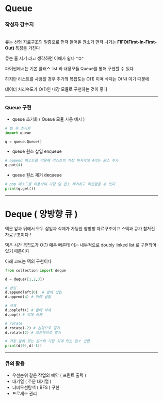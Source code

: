 # Queue

### **작성자 강수지** <br><br>

큐는 선형 자료구조의 일종으로 먼저 들어온 원소가 먼저 나가는 **FIFO(First-In-First-Out)** 특징을 가진다

큐는 줄 서기 라고 생각하면 이해가 쉽다 ^ㅁ^

파이썬에서는 기본 클래스 list 와 내장모듈 Queue를 통해 구현할 수 있다

하지만 리스트를 사용할 경우 추가의 복잡도는 O(1) 이며 삭제는 O(N) 이기 때문에

데이터 처리속도가 O(1)인 내장 모듈로 구현하는 것이 좋다

---

### Queue 구현

- queue 초기화 ( Queue 모듈 사용 예시 )
```python
# 빈 큐 초기화
import queue

q = queue.Queue()
```
- queue 원소 삽입 enqueue
```python
# append 메소드를 이용해 리스트의 가장 마지막에 4라는 원소 추가
q.put(4)
```
- queue 원소 제거 dequeue
```python
# pop 메소드를 이용하여 가장 앞 원소 제거하고 리턴받을 수 있다
print(q.get())
```
---
# Deque ( 양방향 큐 )
덱은 앞과 뒤에서 모두 삽입과 삭제가 가능한 양방향 자료구조이고 스택과 큐가 합쳐진 자료구조이다 !
 

덱은 시간 복잡도가 O(1) 매우 빠른데 이는 내부적으로 doubly linked list 로 구현되어 있기 때문이다

아래 코드는 덱의 구현이다
```python
from collection import deque

d = deque([1,2,3])

# 삽입
d.appendleft(0)  # 앞에 삽입
d.append(4) # 뒤에 삽입

# 삭제
d.popleft() # 앞에 삭제
d.pop() # 뒤에 삭제

# rotate
d.rotate(-2) # 왼쪽으로 밀기
d.rotate(2) # 오른쪽으로 밀기

# 가장 앞에 있는 원소와 가장 뒤에 있는 원소 반환
print(d[0],d[-1])
```

---
### 큐의 활용
- 우선순위 같은 작업의 예약 ( 프린트 출력 )
- 대기열 ( 주문 대기열 )
- 너비우선탐색 ( BFS ) 구현
- 프로세스 관리